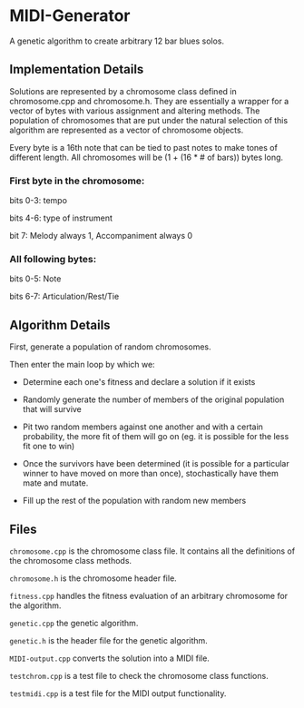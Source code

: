 # MIDI-Generator

A genetic algorithm to create arbitrary 12 bar blues solos.

## Implementation Details

Solutions are represented by a chromosome class defined in chromosome.cpp and chromosome.h. They are essentially a wrapper for a vector of bytes with various assignment and altering methods. The population of chromosomes that are put under the natural selection of this algorithm are represented as a vector of chromosome objects.

Every byte is a 16th note that can be tied to past notes to make tones of different length. All chromosomes will be (1 + (16 * # of bars)) bytes long.

### First byte in the chromosome:

bits 0-3: tempo

bits 4-6: type of instrument

bit    7: Melody always 1, Accompaniment always 0

### All following bytes:

bits 0-5: Note

bits 6-7: Articulation/Rest/Tie

## Algorithm Details

First, generate a population of random chromosomes.

Then enter the main loop by which we:

* Determine each one's fitness and declare a solution if it exists

* Randomly generate the number of members of the original population that will survive

* Pit two random members against one another and with a certain probability, the more fit of them will go on (eg. it is possible for the less fit one to win)

* Once the survivors have been determined (it is possible for a particular winner to have moved on more than once), stochastically have them mate and mutate.

* Fill up the rest of the population with random new members

## Files

`chromosome.cpp` is the chromosome class file. It contains all the definitions of the chromosome class methods.

`chromosome.h` is the chromosome header file.

`fitness.cpp` handles the fitness evaluation of an arbitrary chromosome for the algorithm.

`genetic.cpp` the genetic algorithm.

`genetic.h` is the header file for the genetic algorithm.

`MIDI-output.cpp` converts the solution into a MIDI file.

`testchrom.cpp` is a test file to check the chromosome class functions.

`testmidi.cpp` is a test file for the MIDI output functionality.
